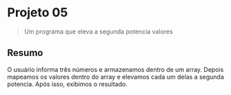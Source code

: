 # Projeto 05
> Um programa que eleva a segunda potencia valores

## Resumo
O usuário informa três números e armazenamos dentro de um array. Depois mapeamos os valores dentro do array e elevamos cada um delas a segunda potencia. Após isso, exibimos o resultado. 